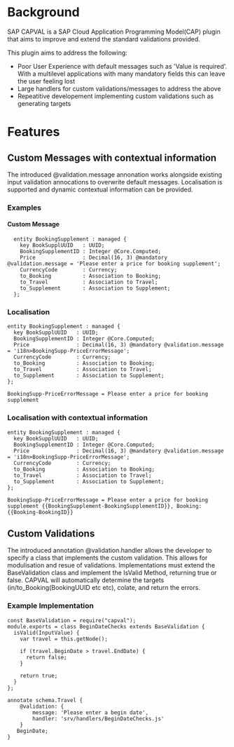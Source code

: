 # Background
SAP CAPVAL is a SAP Cloud Application Programming Model(CAP) plugin that aims to improve and extend the standard validations provided. 

This plugin aims to address the following:
* Poor User Experience with default messages such as 'Value is required'. With a multilevel applications with many mandatory fields this can leave the user feeling lost
* Large handlers for custom validations/messages to address the above
* Repeatitive developement implementing custom validations such as generating targets

# Features
## Custom Messages with contextual information
The introduced @validation.message annonation works alongside existing input validation annocations to overwrite default messages. Localisation is supported and dynamic contextual information can be provided.
### Examples
#### Custom Message
  
  ```
    entity BookingSupplement : managed {
      key BookSupplUUID   : UUID;
      BookingSupplementID : Integer @Core.Computed;
      Price               : Decimal(16, 3) @mandatory @validation.message = 'Please enter a price for booking supplement';
      CurrencyCode        : Currency;
      to_Booking          : Association to Booking;
      to_Travel           : Association to Travel;
      to_Supplement       : Association to Supplement;
    };
```
### Localisation 
```
entity BookingSupplement : managed {
  key BookSupplUUID   : UUID;
  BookingSupplementID : Integer @Core.Computed;
  Price               : Decimal(16, 3) @mandatory @validation.message = 'i18n>BookingSupp-PriceErrorMessage';
  CurrencyCode        : Currency;
  to_Booking          : Association to Booking;
  to_Travel           : Association to Travel;
  to_Supplement       : Association to Supplement;
};

BookingSupp-PriceErrorMessage = Please enter a price for booking supplement

  ```

### Localisation with contextual information

```
entity BookingSupplement : managed {
  key BookSupplUUID   : UUID;
  BookingSupplementID : Integer @Core.Computed;
  Price               : Decimal(16, 3) @mandatory @validation.message = 'i18n>BookingSupp-PriceErrorMessage';
  CurrencyCode        : Currency;
  to_Booking          : Association to Booking;
  to_Travel           : Association to Travel;
  to_Supplement       : Association to Supplement;
};

BookingSupp-PriceErrorMessage = Please enter a price for booking supplement {{BookingSupplement-BookingSupplementID}}, Booking: {{Booking-BookingID}}

   ```
## Custom Validations 
The introduced annotation @validation.handler allows the developer to specify a class that implements the custom validation. This allows for modulisation and resue of validations. Implementations must extend the BaseValidation class and implement the IsValid Method, returning true or false. CAPVAL will automatically determine the targets (in/to_Booking(BookingUUID etc etc), colate, and return the errors. 

### Example Implementation
```
const BaseValidation = require("capval");
module.exports = class BeginDateChecks extends BaseValidation {
  isValid(InputValue) {
    var travel = this.getNode();

    if (travel.BeginDate > travel.EndDate) {
      return false;
    }

    return true;
  }
};

annotate schema.Travel {
    @validation: {
        message: 'Please enter a begin date',
        handler: 'srv/handlers/BeginDateChecks.js'
    }
   BeginDate;
}

```


